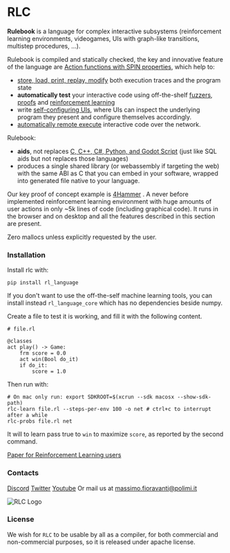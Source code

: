 # RLC

**Rulebook** is a language for complex interactive subsystems (reinforcement learning environments, videogames, UIs with graph-like transitions, multistep procedures, ...).

Rulebook is compiled and statically checked, the key and innovative feature of the language are [Action functions with SPIN properties](https://rl-language.github.io/language_tour.html#action-functions), which help to:

* [store, load, print, replay, modify](https://rl-language.github.io/language_tour.html#spin-functions-implications) both execution traces and the program state
* **automatically test** your interactive code using off-the-shelf [fuzzers](https://rl-language.github.io/language_tour.html#automatic-testing), [proofs](https://rl-language.github.io/language_tour.html#finite-interactive-programs) and [reinforcement learning](https://rl-language.github.io/language_tour.html#reinforcement-learning)
* write [self-configuring UIs](https://rl-language.github.io//language_tour.html#self-configuring-uis), where UIs can inspect the underlying program they present and configure themselves accordingly.
* [automatically remote execute](https://rl-language.github.io/language_tour.html#remote-execution) interactive code over the network.

Rulebook:

* **aids**, not replaces [C, C++, C#, Python, and Godot Script](https://rl-language.github.io/language_tour.html#compatibility)  (just like SQL aids but not replaces those languages)
* produces a single shared library (or webassembly if targeting the web) with the same ABI as C that you can embed in your software, wrapped into generated file native to your language.

Our key proof of concept example is [4Hammer](https://github.com/rl-language/4Hammer) . A never before implemented reinforcement learning environment with huge amounts of user actions in only ~5k lines of code (including graphical code). It runs in the browser and on desktop and all the features described in this section are present.

Zero mallocs unless explicitly requested by the user.

### Installation

Install rlc with:
```
pip install rl_language
```

If you don't want to use the off-the-self machine learning tools, you can install instead `rl_language_core` which has no dependencies beside numpy.

Create a file to test it is working, and fill it with the following content.
```
# file.rl

@classes
act play() -> Game:
    frm score = 0.0
    act win(Bool do_it)
    if do_it:
        score = 1.0
```

Then run with:

```
# On mac only run: export SDKROOT=$(xcrun --sdk macosx --show-sdk-path)
rlc-learn file.rl --steps-per-env 100 -o net # ctrl+c to interrupt after a while
rlc-probs file.rl net
```
It will to learn pass true to `win` to maximize `score`, as reported by the second command.

[Paper for Reinforcement Learning users](https://arxiv.org/abs/2504.19625)

### Contacts

[Discord](https://discord.gg/saSEj9PAt3)
[Twitter](https://twitter.com/RulebookL3873)
[Youtube](https://www.youtube.com/watch?v=tMnBo3TGIbU)
Or mail us at massimo.fioravanti@polimi.it



![RLC Logo](./imgs/RLC_logo.png)

### License

We wish for `RLC` to be usable by all as a compiler, for both commercial and non-commercial purposes, so it is released under apache license.





